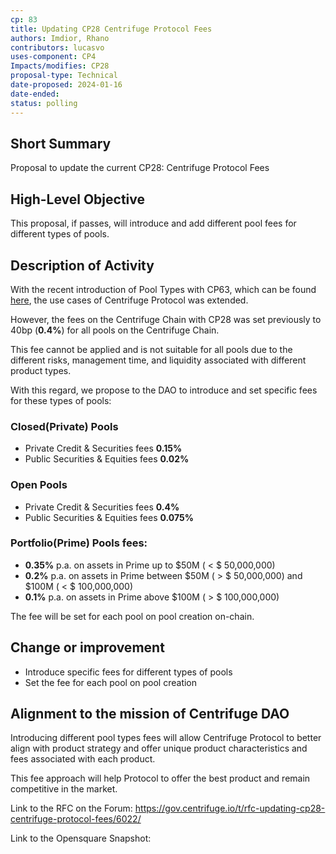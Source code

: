 ```yaml
---
cp: 83
title: Updating CP28 Centrifuge Protocol Fees 
authors: Imdior, Rhano 
contributors: lucasvo 
uses-component: CP4
Impacts/modifies: CP28
proposal-type: Technical
date-proposed: 2024-01-16
date-ended: 
status: polling
---
```


## Short Summary
Proposal to update the current CP28: Centrifuge Protocol Fees

## High-Level Objective
This proposal, if passes, will introduce and add different pool fees for different types of pools.

## Description of Activity

With the recent introduction of Pool Types with CP63, which can be found [here](https://github.com/centrifuge/cps/blob/main/cps/CP63.md), the use cases of Centrifuge Protocol was extended.

However, the fees on the Centrifuge Chain with CP28 was set previously to 40bp (**0.4%**) for all pools on the Centrifuge Chain.

This fee cannot be applied and is not suitable for all pools due to the different risks, management time, and liquidity associated with different product types.

With this regard, we propose to the DAO to introduce and set specific fees for these types of pools:

### Closed(Private) Pools

* Private Credit & Securities fees **0.15%**
* Public Securities & Equities fees **0.02%**

### Open Pools

* Private Credit & Securities fees **0.4%**
* Public Securities & Equities fees **0.075%**

### Portfolio(Prime) Pools fees:

* **0.35%** p.a. on assets in Prime up to $50M ( < $ 50,000,000)
* **0.2%** p.a. on assets in Prime between $50M ( > $ 50,000,000) and $100M ( < $ 100,000,000)
* **0.1%** p.a. on assets in Prime above $100M ( > $ 100,000,000)

The fee will be set for each pool on pool creation on-chain.

## Change or improvement

- Introduce specific fees for different types of pools
- Set the fee for each pool on pool creation

## Alignment to the mission of Centrifuge DAO

Introducing different pool types fees will allow Centrifuge Protocol to better align with product strategy and offer unique product characteristics and fees associated with each product.

This fee approach will help Protocol to offer the best product and remain competitive in the market.


Link to the RFC on the Forum: https://gov.centrifuge.io/t/rfc-updating-cp28-centrifuge-protocol-fees/6022/

Link to the Opensquare Snapshot: 
